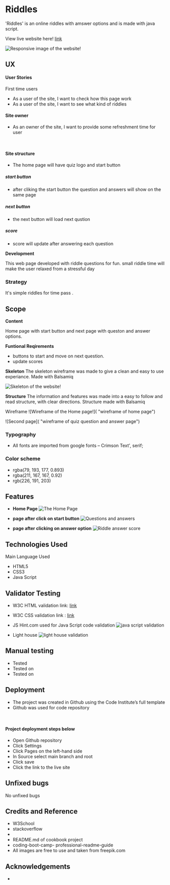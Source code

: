 # Riddles
'Riddles' is an online riddles with amswer options and is made with java script. 


View live website here! <a href="https://minumthomas.github.io/Riddles-portfolio2/">link</a>

![Responsive image of the website!](./assets/images/responsive%20image.png "responsive image of the site")
## UX

#### User Stories
First time users
- As a user of the site, I want to check how this page work
- As a user of the site, I want to see what kind of riddles


#### Site owner

- As an owner of the site, I want to provide some refreshment time for user 

 
#### Site structure

- The home page will have quiz logo and start button 
##### start button
- after cliking the start button the question and answers will show on the same page
##### next button 
- the next button will load next qustion
##### score
- score will update after answering each question



**Development**

This web page developed with riddle questions for fun. small riddle time will make the user relaxed from a stressful day

### Strategy
It's simple riddles for time pass .


## Scope

__Content__

Home page with start button and next page with queston and answer options. 

__Funtional Reqirements__

- buttons to start and move on next question.
- update scores


**Skeleton**
The skeleton wireframe was made to give a clean and easy to use experiance.
Made with Balsamiq

![Skeleton of the website!](/assets/images/funquizwireframe.png)


**Structure**
The information and features was made into a easy to follow and read structure, with clear directions.
Structure made with Balsamiq

Wireframe 
![Wireframe of the Home page!](  "wireframe of home page")

![Second page]( "wireframe of quiz question and answer page")





### Typography

- All fonts are imported from google fonts – Crimson Text', serif;
 



### Color scheme

-  rgba(79, 193, 177, 0.893)
-  rgba(211, 167, 167, 0.92)
-  rgb(226, 191, 203)

## Features

- **Home Page**
![The Home Page](./assets/images/homepage.png "image of home page")

- **page after click on start button**
![Questions and answers](./assets/images/pageafterstart.png "image of question and answers")
- **page after clicking on answer option**
![Riddle answer score](./assets/images/pageafterchoseans.png "image of right answer and score")
## Technologies Used

Main Language Used
- HTML5
- CSS3
- Java Script

## Validator Testing

- W3C HTML validation link:
 <a href="https://validator.w3.org/nu/?doc=https%3A%2F%2Fminumthomas.github.io%2FRiddles-portfolio2%2Findex.html">link</a>


-  W3C CSS validation link : 
<a href= "https://jigsaw.w3.org/css-validator/validator?uri=https%3A%2F%2Fminumthomas.github.io%2FRiddles-portfolio2%2Fassets%2Fcss%2Fmain.css&profile=css3svg&usermedium=all&warning=1&vextwarning=&lang=en">link</a>

- JS Hint.com used for Java Script code validation
![java script validation](./assets/images/jsvalidation.png)

- Light house
![light house validation](./assets/images/lighthouse-score.png "image of light house validator")

## Manual testing
- Tested 
- Tested on 
- Tested on 


## Deployment
- The project was created in Github using the Code Institute’s full template
- Github was used for code repository 

 
#### Project deployment steps below

- Open Github repository
- Click Settings
- Click Pages on the left-hand side
- In Source select main branch and root
- Click save
- Click the link to the live site

## Unfixed bugs
No unfixed bugs

## Credits and Reference

- W3School 
- stackoverflow
-  
- README.md of cookbook project
- coding-boot-camp- professional-readme-guide
- All images are free to use and taken from freepik.com


## Acknowledgements

- 
